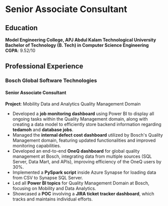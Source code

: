 # Senior Associate Consultant

## Education

**Model Engineering College, APJ Abdul Kalam Technological University**  
**Bachelor of Technology (B. Tech) in Computer Science Engineering**  
**CGPA**: 9.52/10



## Professional Experience

### Bosch Global Software Technologies

#### Senior Associate Consultant  
 
**Project**: Mobility Data and Analytics Quality Management Domain  

- Developed a **job monitoring dashboard** using Power BI to display all ongoing tasks within the Quality Management domain, along with creating a data model to efficiently store backend information regarding **tedamoh** and **database jobs**.
- Managed the **internal defect cost dashboard** utilized by Bosch's Quality Management domain, featuring updated functionalities and improved monitoring capabilities.
- Developed an end-to-end **OneQ dashboard** for global quality management at Bosch, integrating data from multiple sources (SQL Server, Data Mart, and APIs), improving efficiency of the OneQ users by 30%.
- Implemented a **PySpark script** inside Azure Synapse for loading data from CSV to Synapse SQL Server.
- Led all **Power BI topics** for Quality Management Domain at Bosch, focusing on Mobility and Data Analytics.
- Showcased a **POC** involving a **JIRA ticket tracker dashboard**, which tracks and maintains individual efforts.

